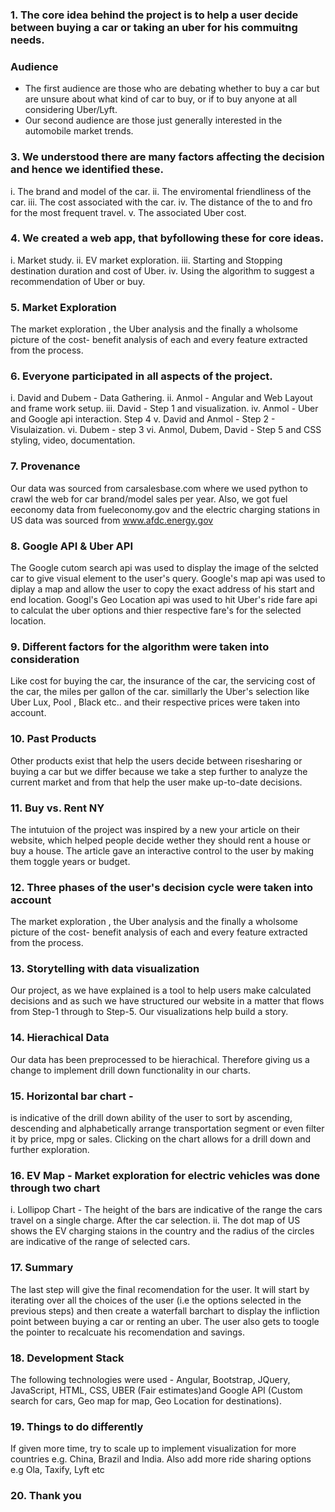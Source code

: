 ### 1. The core idea behind the project is to help a user decide between buying a car or taking an uber for his commuitng needs. 
### Audience
  - The first audience are those who are debating whether to buy a car but are unsure about what kind of car to buy, or if to buy anyone at all considering Uber/Lyft. 
  - Our second audience are those just generally interested in the automobile market trends. 
### 3. We understood there are many factors affecting the decision and hence we identified these. 
  i. The brand and model of the car.
  ii. The enviromental friendliness of the car. 
 iii. The cost associated with the car. 
 iv. The distance of the to and fro for the most frequent travel. 
  v. The associated Uber cost. 
### 4. We created a web app, that byfollowing these for core ideas. 
  i.  Market study.
  ii. EV market exploration.
  iii. Starting and Stopping destination duration and cost of Uber. 
  iv. Using the algorithm to suggest a recommendation of Uber or buy.
### 5. Market Exploration 
The market exploration , the Uber analysis and the finally a wholsome picture of the cost- benefit analysis of each and every feature extracted from the process.
### 6. Everyone participated in all aspects of the project.
  i. David and Dubem - Data Gathering.
  ii. Anmol - Angular and Web Layout and frame work setup. 
  iii. David - Step 1 and visualization. 
  iv. Anmol - Uber and Google api interaction. Step 4
   v. David and Anmol - Step 2  - Visulaization. 
  vi. Dubem - step 3
  vi. Anmol, Dubem, David - Step 5 and CSS styling, video, documentation.
### 7. Provenance
Our data was sourced from carsalesbase.com where we used python to crawl the web for car brand/model sales per year. Also, we got fuel eeconomy data from fueleconomy.gov and the electric charging stations in US data was sourced from www.afdc.energy.gov  
### 8. Google API & Uber API 
The Google cutom search api was used to display the image of the selcted car to give visual element to the user's query. 
Google's map api was used to diplay a map and allow the user to copy the exact address of his start and end location. 
Googl's Geo Location api was used to hit Uber's ride fare api to calculat the uber options and thier respective fare's for the selected location. 
### 9.  Different factors for the algorithm were taken into consideration
Like cost for buying the car, the insurance of the car, the servicing cost of the car, the miles per gallon of the car. simillarly the Uber's selection like Uber Lux, Pool , Black etc.. and their respective prices were taken into account.
### 10. Past Products
Other products exist that help the users decide between risesharing or buying a car but we differ because we take a step further to analyze the current market and from that help the user make up-to-date decisions.
### 11. Buy vs. Rent NY 
The intutuion of the project was inspired by a new your article on their website, which helped people decide wether they should rent a house or buy a house.  The article gave an interactive control to the user by making them toggle years or budget. 
### 12. Three phases of the user's decision cycle were taken into account
The market exploration , the Uber analysis and the finally a wholsome picture of the cost- benefit analysis of each and every feature extracted from the process.
### 13. Storytelling with data visualization
Our project, as we have explained is a tool to help users make calculated decisions and as such we have structured our website in a matter that flows from Step-1 through to Step-5. Our visualizations help build a story.
### 14. Hierachical Data
Our data has been preprocessed to be hierachical. Therefore giving us a change to implement drill down functionality in our charts.
### 15. Horizontal bar chart - 
is indicative of the drill down ability of the user to sort by ascending, descending and alphabetically arrange transportation segment or even filter it by price, mpg or sales. Clicking on the chart allows for a drill down and further exploration. 
### 16. EV  Map - Market exploration for electric vehicles was done through two chart
 i. Lollipop Chart - The height of the bars are indicative of the range the cars travel on a single charge. After the car selection. 
ii. The dot map of US shows the EV charging staions in the country and the radius of the circles are indicative of the range of selected cars. 
### 17. Summary
The last step will give the final recomendation for the user. It will start by iterating over all the choices of the user (i.e the options selected in the previous steps) and then create a waterfall barchart to display the infliction point between buying a car or renting an uber. The user also gets to toogle the pointer to recalcuate his recomendation and savings.
### 18. Development Stack
The following technologies were used - Angular, Bootstrap, JQuery, JavaScript, HTML, CSS, UBER (Fair estimates)and Google API (Custom search for cars, Geo map for map, Geo Location for destinations).
### 19. Things to do differently
If given more time, try to scale up to implement visualization for more countries e.g. China, Brazil and India. Also add more ride sharing options e.g Ola, Taxify, Lyft etc 
### 20. Thank you
